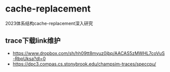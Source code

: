 # cache-replacement
2023体系结构cache-replacement深入研究

## trace下载link维护
- https://www.dropbox.com/sh/hh09tt8myuz0jbp/AACAS5zMWHL7coVuS-RbpUksa?dl=0
- https://dpc3.compas.cs.stonybrook.edu/champsim-traces/speccpu/
